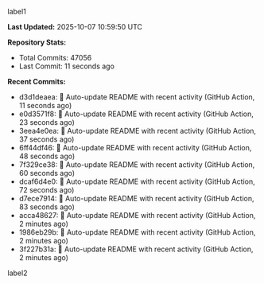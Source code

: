 
label1 
<!-- ACTIVITY_START -->
**Last Updated:** 2025-10-07 10:59:50 UTC

**Repository Stats:**
- Total Commits: 47056
- Last Commit: 11 seconds ago

**Recent Commits:**
- d3d1deaea: 🤖 Auto-update README with recent activity (GitHub Action, 11 seconds ago)
- e0d3571f8: 🤖 Auto-update README with recent activity (GitHub Action, 23 seconds ago)
- 3eea4e0ea: 🤖 Auto-update README with recent activity (GitHub Action, 37 seconds ago)
- 6ff44df46: 🤖 Auto-update README with recent activity (GitHub Action, 48 seconds ago)
- 7f329ce38: 🤖 Auto-update README with recent activity (GitHub Action, 60 seconds ago)
- dcaf6d4e0: 🤖 Auto-update README with recent activity (GitHub Action, 72 seconds ago)
- d7ece7914: 🤖 Auto-update README with recent activity (GitHub Action, 83 seconds ago)
- acca48627: 🤖 Auto-update README with recent activity (GitHub Action, 2 minutes ago)
- 1986eb29b: 🤖 Auto-update README with recent activity (GitHub Action, 2 minutes ago)
- 3f227b31a: 🤖 Auto-update README with recent activity (GitHub Action, 2 minutes ago)
<!-- ACTIVITY_END -->

label2
